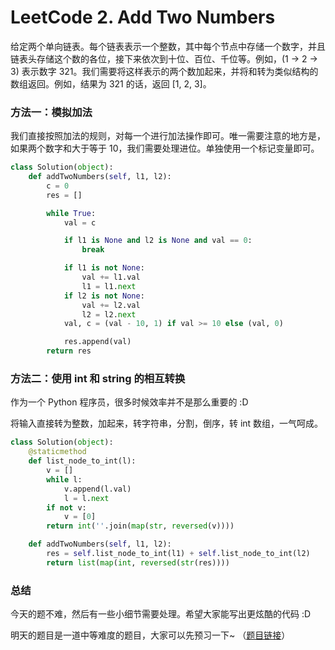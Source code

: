 # LeetCode 2. Add Two Numbers

给定两个单向链表。每个链表表示一个整数，其中每个节点中存储一个数字，并且链表头存储这个数的各位，接下来依次到十位、百位、千位等。例如，(1 -> 2 -> 3) 表示数字 321。我们需要将这样表示的两个数加起来，并将和转为类似结构的数组返回。例如，结果为 321 的话，返回 [1, 2, 3]。

### 方法一：模拟加法

我们直接按照加法的规则，对每一个进行加法操作即可。唯一需要注意的地方是，如果两个数字和大于等于 10，我们需要处理进位。单独使用一个标记变量即可。

```python
class Solution(object):
    def addTwoNumbers(self, l1, l2):
        c = 0
        res = []

        while True:
            val = c

            if l1 is None and l2 is None and val == 0:
                break

            if l1 is not None:
                val += l1.val
                l1 = l1.next
            if l2 is not None:
                val += l2.val
                l2 = l2.next
            val, c = (val - 10, 1) if val >= 10 else (val, 0)

            res.append(val)
        return res
```

### 方法二：使用 int 和 string 的相互转换

作为一个 Python 程序员，很多时候效率并不是那么重要的 :D

将输入直接转为整数，加起来，转字符串，分割，倒序，转 int 数组，一气呵成。

```python
class Solution(object):
    @staticmethod
    def list_node_to_int(l):
        v = []
        while l:
            v.append(l.val)
            l = l.next
        if not v:
            v = [0]
        return int(''.join(map(str, reversed(v))))

    def addTwoNumbers(self, l1, l2):
        res = self.list_node_to_int(l1) + self.list_node_to_int(l2)
        return list(map(int, reversed(str(res))))
```

### 总结

今天的题不难，然后有一些小细节需要处理。希望大家能写出更炫酷的代码 :D

明天的题目是一道中等难度的题目，大家可以先预习一下~ （[题目链接](https://leetcode.com/problems/longest-substring-without-repeating-characters)）
